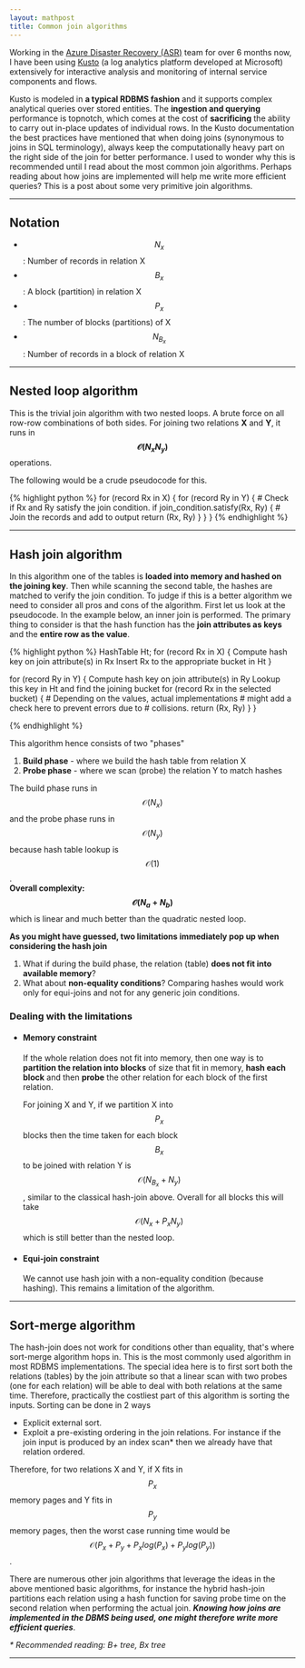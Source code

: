 ```yaml
---
layout: mathpost
title: Common join algorithms
---
```


Working in the [Azure Disaster Recovery (ASR)](https://docs.microsoft.com/en-us/azure/site-recovery/) team for over 6 months now, I have been using [Kusto](https://docs.microsoft.com/en-us/connectors/kusto/) (a log analytics platform developed at Microsoft) extensively for interactive analysis and monitoring of internal service components and flows.

Kusto is modeled in **a typical RDBMS fashion** and it supports complex analytical queries over stored entities. The **ingestion and querying** performance is topnotch, which comes at the cost of **sacrificing** the ability to carry out in-place updates of individual rows. In the Kusto documentation the best practices have mentioned that when doing joins (synonymous to joins in SQL terminology), always keep the computationally heavy part on the right side of the join for better performance. I used to wonder why this is recommended until I read about the most common join algorithms. Perhaps reading about how joins are implemented will help me write more efficient queries? This is a post about some very primitive join algorithms.

---

## Notation
- $$N_x$$: Number of records in relation X
- $$B_x$$: A block (partition) in relation X
- $$P_x$$: The number of blocks (partitions) of X
- $$N_{B_x}$$: Number of records in a block of relation X

---

## Nested loop algorithm
This is the trivial join algorithm with two nested loops. A brute force on all row-row combinations of both sides. For joining two relations **X** and **Y**, it runs in **$$\mathcal{O}(N_xN_y)$$** operations.

The following would be a crude pseudocode for this.

{% highlight python %}
for (record Rx in X)
{
    for (record Ry in Y)
    {
        # Check if Rx and Ry satisfy the join condition.
        if join_condition.satisfy(Rx, Ry)
        {
            # Join the records and add to output
            return (Rx, Ry)
        }
    }
}
{% endhighlight %}

---

## Hash join algorithm
In this algorithm one of the tables is **loaded into memory and hashed on the joining key**. Then while scanning the second table, the hashes are matched to verify the join condition. To judge if this is a better algorithm we need to consider all pros and cons of the algorithm. First let us look at the pseudocode. In the example below, an inner join is performed. The primary thing to consider is that the hash function has the **join attributes as keys** and the **entire row as the value**.

{% highlight python %}
HashTable Ht;
for (record Rx in X)
{
    Compute hash key on join attribute(s) in Rx
    Insert Rx to the appropriate bucket in Ht
}

for (record Ry in Y)
{
    Compute hash key on join attribute(s) in Ry
    Lookup this key in Ht and find the joining bucket
    for (record Rx in the selected bucket)
    {
        # Depending on the values, actual implementations
        # might add a check here to prevent errors due to
        # collisions.
        return (Rx, Ry)
    }
}

{% endhighlight %}

This algorithm hence consists of two "phases"
1. **Build phase** - where we build the hash table from relation X
2. **Probe phase** - where we scan (probe) the relation Y to match hashes

The build phase runs in $$\mathcal{O}(N_x)$$ and the probe phase runs in $$\mathcal{O}(N_y)$$ because hash table lookup is $$\mathcal{O}(1)$$.<br>
**Overall complexity: $$\mathcal{O}(N_a + N_b)$$** which is linear and much better than the quadratic nested loop.

**As you might have guessed, two limitations immediately pop up when considering the hash join**
1. What if during the build phase, the relation (table) **does not fit into available memory**?
2. What about **non-equality conditions**? Comparing hashes would work only for equi-joins and not for any generic join conditions.

### Dealing with the limitations
- #### Memory constraint
    If the whole relation does not fit into memory, then one way is to **partition the relation into blocks** of size that fit in memory, **hash each block** and then **probe** the other relation for each block of the first relation.

    For joining X and Y, if we partition X into $$P_x$$ blocks then the time taken for each block $$B_x$$ to be joined with relation Y is $$\mathcal{O}(N_{B_x} + N_y)$$, similar to the classical hash-join above. Overall for all blocks this will take $$\mathcal{O}(N_x + P_xN_y)$$ which is still better than the nested loop.

- #### Equi-join constraint
    We cannot use hash join with a non-equality condition (because hashing). This remains a limitation of the algorithm.

---

## Sort-merge algorithm
The hash-join does not work for conditions other than equality, that's where sort-merge algorithm hops in. This is the most commonly used algorithm in most RDBMS implementations. The special idea here is to first sort both the relations (tables) by the join attribute so that a linear scan with two probes (one for each relation) will be able to deal with both relations at the same time. Therefore, practically the costliest part of this algorithm is sorting the inputs. Sorting can be done in 2 ways

- Explicit external sort.
- Exploit a pre-existing ordering in the join relations. For instance if the join input is produced by an index scan* then we already have that relation ordered.

Therefore, for two relations X and Y, if X fits in $$P_x$$ memory pages and Y fits in $$P_y$$ memory pages, then the worst case running time would be $$\mathcal{O}(P_x + P_y + P_xlog(P_x) + P_ylog(P_y))$$.

There are numerous other join algorithms that leverage the ideas in the above mentioned basic algorithms, for instance the hybrid hash-join partitions each relation using a hash function for saving probe time on the second relation when performing the actual join. **_Knowing how joins are implemented in the DBMS being used, one might therefore write more efficient queries_**.

_* Recommended reading: B+ tree, Bx tree_ 

---